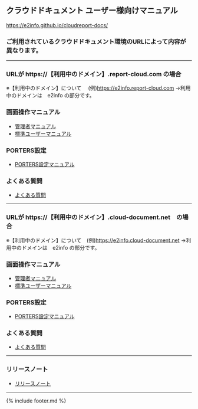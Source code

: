 ## クラウドドキュメント ユーザー様向けマニュアル

https://e2info.github.io/cloudreport-docs/

### ご利用されているクラウドドキュメント環境のURLによって内容が異なります。　

---

### URLが https://【利用中のドメイン】.report-cloud.com の場合 <br>
※【利用中のドメイン】について 　(例)https://e2info.report-cloud.com →利用中のドメインは　e2info の部分です。<br>

### 画面操作マニュアル

* [管理者マニュアル](manual/admin.md)
* [標準ユーザーマニュアル](manual/user.md)

### PORTERS設定

* [PORTERS設定マニュアル](manual/hrbc.md)


### よくある質問

* [よくある質問](faq/faq.md)

---

### URLが https://【利用中のドメイン】.cloud-document.net　の場合<br>
※【利用中のドメイン】について　(例)https://e2info.cloud-document.net →利用中のドメインは　e2info の部分です。<br>

### 画面操作マニュアル

* [管理者マニュアル](manual/admin_3rd.md)
* [標準ユーザーマニュアル](manual/user_3rd.md)

### PORTERS設定

* [PORTERS設定マニュアル](manual/hrbc_3rd.md)


### よくある質問

* [よくある質問](faq/faq_3rd.md)


---


### リリースノート

* [リリースノート](release-notes/index.md)


-----

{% include footer.md %}
